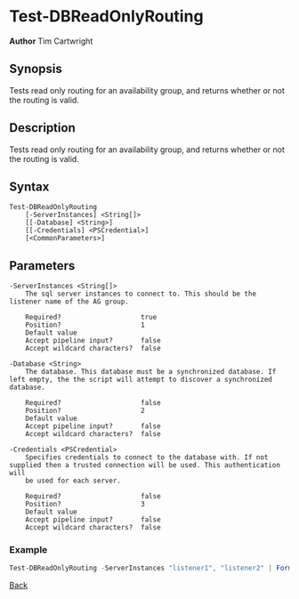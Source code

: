 # Test-DBReadOnlyRouting
**Author** Tim Cartwright

## Synopsis
Tests read only routing for an availability group, and returns whether or not the routing is valid.

## Description
Tests read only routing for an availability group, and returns whether or not the routing is valid.

## Syntax
    Test-DBReadOnlyRouting 
        [-ServerInstances] <String[]> 
        [[-Database] <String>] 
        [[-Credentials] <PSCredential>] 
        [<CommonParameters>]

## Parameters
    -ServerInstances <String[]>
        The sql server instances to connect to. This should be the listener name of the AG group.

        Required?                    true
        Position?                    1
        Default value                
        Accept pipeline input?       false
        Accept wildcard characters?  false

    -Database <String>
        The database. This database must be a synchronized database. If left empty, the the script will attempt to discover a synchronized database.

        Required?                    false
        Position?                    2
        Default value                
        Accept pipeline input?       false
        Accept wildcard characters?  false

    -Credentials <PSCredential>
        Specifies credentials to connect to the database with. If not supplied then a trusted connection will be used. This authentication will
        be used for each server.

        Required?                    false
        Position?                    3
        Default value                
        Accept pipeline input?       false
        Accept wildcard characters?  false

### Example 

```powershell
Test-DBReadOnlyRouting -ServerInstances "listener1", "listener2" | Format-Table
```

[Back](/README.md)
